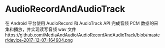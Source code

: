 # AudioRecordAndAudioTrack
在 Android 平台使用 AudioRecord 和 AudioTrack API 完成音频 PCM 数据的采集和播放，并实现读写音频 wav 文件
https://github.com/MediaAndAudio/AudioRecordAndAudioTrack/blob/master/device-2017-12-07-164904.png
